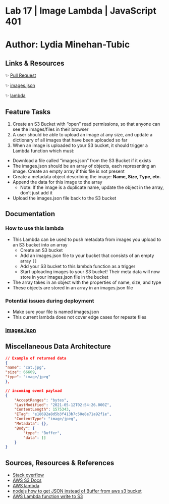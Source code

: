 # Lab 17 | Image Lambda | JavaScript 401
# Author: Lydia Minehan-Tubic

## Links & Resources

✨ [Pull Request](https://github.com/LydiaMT/image-lambda/pull/1)

✨ [images.json](https://lydia-chum-bucket.s3-us-west-2.amazonaws.com/images.json)

✨ [lambda](https://github.com/LydiaMT/image-lambda/blob/main/index.js)

## Feature Tasks

1. Create an S3 Bucket with “open” read permissions, so that anyone can see the images/files in their browser
2. A user should be able to upload an image at any size, and update a dictionary of all images that have been uploaded so far
3. When an image is uploaded to your S3 bucket, it should trigger a Lambda function which must:
  - Download a file called “images.json” from the S3 Bucket if it exists
  - The images.json should be an array of objects, each representing an image. Create an empty array if this file is not present
  - Create a metadata object describing the image: **Name, Size, Type, etc.**
  - Append the data for this image to the array
    - Note: If the image is a duplicate name, update the object in the array, don’t just add it
  - Upload the images.json file back to the S3 bucket

## Documentation

### How to use this lambda

- This Lambda can be used to push metadata from images you upload to an S3 bucket into an array
  - Create an S3 bucket
  - Add an images.json file to your bucket that consists of an empty array `[]`
  - Add your S3 bucket to this lambda function as a trigger
  - Start uploading images to your S3 bucket! Their meta data will now store in your images.json file in the bucket
- The array takes in an object with the properties of name, size, and type
- These objects are stored in an array in an images.json file

### Potential issues during deployment 

- Make sure your file is named images.json
- This current lambda does not cover edge cases for repeate files

### [images.json](https://lydia-chum-bucket.s3-us-west-2.amazonaws.com/images.json)

## Miscellaneous Data Architecture
```json
// Example of returned data
{
"name": "cat.jpg",
"size": 66609,
"type": "image/jpeg"
},

// incoming event payload
{
	"AcceptRanges": "bytes",
	"LastModified": "2021-05-12T02:54:26.000Z",
	"ContentLength": 1575343,
	"ETag": "e18692a8d5b3f413b7c50e8e71a92f1e",
	"ContentType": "image/jpeg",
	"Metadata": {},
	"Body": {
		"type": "Buffer",
		"data": []
	}
}

```

## Sources, Resources & References
- [Stack overflow](https://stackoverflow.com/questions/51803582/aws-s3-listobjects-in-node-js-lambda-function)
- [AWS S3 Docs](https://docs.aws.amazon.com/code-samples/latest/catalog/javascript-s3-s3_listobjects.js.html)
- [AWS lambda](https://docs.aws.amazon.com/lambda/latest/dg/with-s3-example.html)
- [nodejs how to get JSON instead of Buffer from aws s3 bucket](https://stackoverflow.com/questions/60167391/nodejs-how-to-get-json-instead-of-buffer-from-aws-s3-bucket)
- [AWS Lambda function write to S3](https://stackoverflow.com/questions/40188287/aws-lambda-function-write-to-s3)
